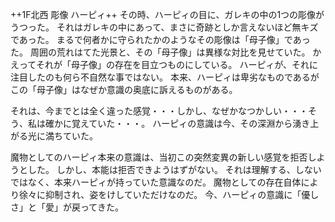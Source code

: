 ++1F北西 彫像 ハーピィ++
その時、ハーピィの目に、ガレキの中の1つの彫像がうつった。
それはガレキの中にあって、まさに奇跡としか言えないほど無キズであった。
まるで何者かに守られたかのようなその彫像は「母子像」であった。
周囲の荒れはてた光景と、その「母子像」は異様な対比を見せていた。
かえってそれが「母子像」の存在を目立つものにしている。
ハーピィが、それに注目したのも何ら不自然な事ではない。
本来、ハーピィは卑劣なものであるがこの「母子像」はなぜか意識の奥底に訴えるものがある。

それは、今までとは全く違った感覚・・・しかし、なぜかなつかしい・・・そう、私は確かに覚えていた・・・。
ハーピィの意識は今、その深淵から湧き上がる光に満ちていた。

魔物としてのハーピィ本来の意識は、当初この突然変異の新しい感覚を拒否しようとした。
しかし、本能は拒否できようはずがない。
それは理解する、しないではなく、本来ハーピィが持っていた意識なのだ。
魔物としての存在自体により徐々に抑制され、姿をけしていただけなのだ。
今、ハーピィの意識に「優しさ」と「愛」が戻ってきた。
